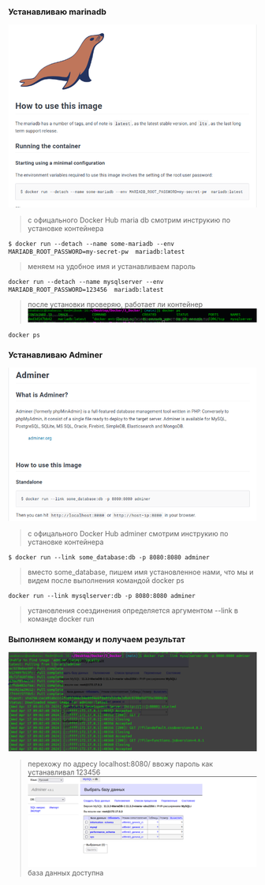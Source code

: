 
### Устанавливаю marinadb
![alt text](./screenshots/image.png)
> с офицального Docker Hub maria db смотрим инструкию по установке контейнера
```
$ docker run --detach --name some-mariadb --env MARIADB_ROOT_PASSWORD=my-secret-pw  mariadb:latest
```
>  меняем на удобное имя и устанавливаем пароль
```
docker run --detach --name mysqlserver --env MARIADB_ROOT_PASSWORD=123456  mariadb:latest
```

> после установки проверяю, работает ли контейнер
![alt text](./screenshots/image-1.png)
```
docker ps
```

### Устанавливаю Adminer
![alt text](./screenshots/image2.png)
> с офицального Docker Hub adminer смотрим инструкию по установке контейнера
```
$ docker run --link some_database:db -p 8080:8080 adminer
```
> вместо some_database, пишем имя установленное нами, что мы и видем после выполнения командой docker ps
```
docker run --link mysqlserver:db -p 8080:8080 adminer
```
> установления соездинения определяется аргументом --link в команде docker run

### Выполняем команду и получаем результат
![alt text](./screenshots/image4.png)
> перехожу по адресу localhost:8080/ ввожу пароль как устанавливал 123456
![alt text](./screenshots/image5.png)
> база данных доступна